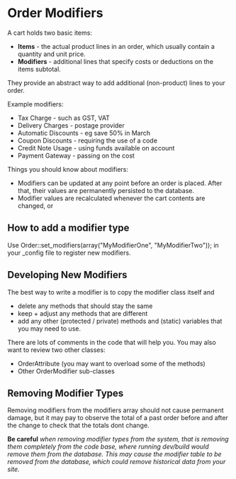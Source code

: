 # Order Modifiers

A cart holds two basic items: 

 * __Items__ - the actual product lines in an order, which usually contain a quantity and unit price.
 * __Modifiers__ - additional lines that specify costs or deductions on the items subtotal.

They provide an abstract way to add additional (non-product) lines to your order.

Example modifiers:

 * Tax Charge - such as GST, VAT
 * Delivery Charges - postage provider
 * Automatic Discounts - eg save 50% in March
 * Coupon Discounts - requiring the use of a code
 * Credit Note Usage - using funds available on account
 * Payment Gateway - passing on the cost
 
Things you should know about modifiers:

 * Modifiers can be updated at any point before an order is placed. After that, their values are permanently persisted to the database.
 * Modifier values are recalculated whenever the cart contents are changed, or 

## How to add a modifier type

Use Order::set_modifiers(array("MyModifierOne", "MyModifierTwo")); in your _config file to register new modifiers.

## Developing New Modifiers

The best way to write a modifier is to copy the modifier class itself and 

  * delete any methods that should stay the same
  * keep + adjust any methods that are different
  * add any other (protected / private) methods and (static) variables that you may need to use. 

There are lots of comments in the code that will help you.  You may also want to review two other classes:

  * OrderAttribute (you may want to overload some of the methods)
  * Other OrderModifier sub-classes
  
## Removing Modifier Types

Removing modifiers from the modifiers array should not cause permanent damage, but it may pay to observe the total of a past 
order before and after the change to check that the totals dont change.

**Be careful** *when removing modifier types from the system, that is removing them completely from the code base, where running
dev/build would remove them from the database. This may cause the modifier table to be removed from the database, which could
remove historical data from your site.*
